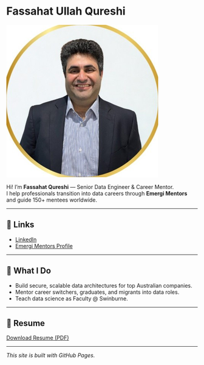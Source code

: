 # Fassahat Ullah Qureshi

![Profile Picture](fassahat-profile-pic.jpg)

Hi! I’m **Fassahat Qureshi** — Senior Data Engineer & Career Mentor.  
I help professionals transition into data careers through **Emergi Mentors** and guide 150+ mentees worldwide.

---

## 🔗 Links
- [LinkedIn](https://www.linkedin.com/in/fassahatqureshi/)
- [Emergi Mentors Profile](https://emergimentors.com.au/mentor-profile/fassahat-ullah-qureshi)

---

## 🚀 What I Do
- Build secure, scalable data architectures for top Australian companies.  
- Mentor career switchers, graduates, and migrants into data roles.  
- Teach data science as Faculty @ Swinburne.  

---

## 📂 Resume
[Download Resume (PDF)](Profile.pdf)

---

*This site is built with GitHub Pages.*
